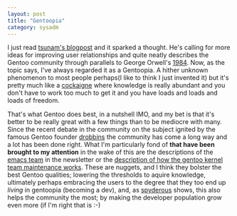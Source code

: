 ```yaml
---
layout: post
title: "Gentoopia"
category: sysadm
---
```


I just read <a href="http://tsunam.org/2008/02/22/activity/">tsunam's
blogpost</a> and it sparked a thought. He's calling for more ideas for
improving user relationships and quite neatly describes the Gentoo
community through parallels to George Orwell's <a
href="http://imdb.com/title/tt0087803/">1984</a>. Now, as the topic
says, I've always regarded it as a Gentoopia. A hither unknown
phenomenon to most people perhaps(I like to think I just invented it)
but it's pretty much like a <a
href="http://en.wikipedia.org/wiki/Cockaigne">cockaigne</a> where
knowledge is really abundant and you don't have to work too much to
get it and you have loads and loads and loads of freedom.

That's what Gentoo does best, in a nutshell IMO, and my bet is that
it's better to be really great with a few things than to be mediocre
with many. Since the recent debate in the community on the subject
ignited by the famous Gentoo founder <a
href="http://blog.funtoo.org/">drobbins</a> the community has come a
long way and a lot has been done right. What I'm particularly fond of
<b>that have been brought to my attention</b> in the wake of this are
the descriptions of the <a class="description" target="_blank"
title="emacs" href="http://www.gentoo.org/proj/en/lisp/emacs/">emacs
team</a> in the newsletter or the <a
href="http://www.gentoo.org/proj/en/kernel/maintenance.xml">description
of how the gentoo kernel team maintenance works</a>. These are
nuggets, and I think they bolster the best Gentoo qualities; lowering
the thresholds to aquire knowledge, ultimately perhaps embracing the
users to the degree that they too end up *living* in gentoopia
(becoming a dev), and, as <a target="_blank"
href="http://spyderous.livejournal.com/">spyderous</a> shows, this
also helps the community the most; by making the developer population
grow even more (if I'm right that is :-)
